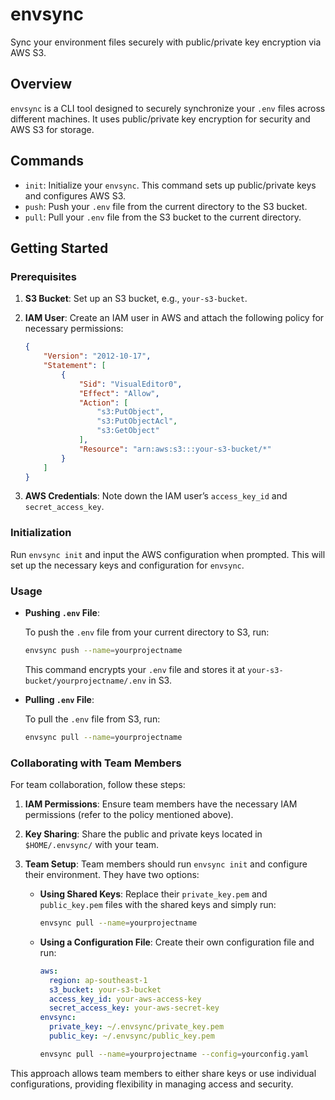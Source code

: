 # envsync

Sync your environment files securely with public/private key encryption via AWS S3.

## Overview

`envsync` is a CLI tool designed to securely synchronize your `.env` files across different machines. It uses public/private key encryption for security and AWS S3 for storage.

## Commands

- `init`: Initialize your `envsync`. This command sets up public/private keys and configures AWS S3.
- `push`: Push your `.env` file from the current directory to the S3 bucket.
- `pull`: Pull your `.env` file from the S3 bucket to the current directory.

## Getting Started

### Prerequisites

1. **S3 Bucket**: Set up an S3 bucket, e.g., `your-s3-bucket`.
2. **IAM User**: Create an IAM user in AWS and attach the following policy for necessary permissions:

   ```json
   {
       "Version": "2012-10-17",
       "Statement": [
           {
               "Sid": "VisualEditor0",
               "Effect": "Allow",
               "Action": [
                   "s3:PutObject",
                   "s3:PutObjectAcl",
                   "s3:GetObject"
               ],
               "Resource": "arn:aws:s3:::your-s3-bucket/*"
           }
       ]
   }
   ```

3. **AWS Credentials**: Note down the IAM user’s `access_key_id` and `secret_access_key`.

### Initialization

Run `envsync init` and input the AWS configuration when prompted. This will set up the necessary keys and configuration for `envsync`.

### Usage

- **Pushing `.env` File**:

  To push the `.env` file from your current directory to S3, run:

  ```sh
  envsync push --name=yourprojectname
  ```

  This command encrypts your `.env` file and stores it at `your-s3-bucket/yourprojectname/.env` in S3.

- **Pulling `.env` File**:

  To pull the `.env` file from S3, run:

  ```sh
  envsync pull --name=yourprojectname
  ```

### Collaborating with Team Members

For team collaboration, follow these steps:

1. **IAM Permissions**: Ensure team members have the necessary IAM permissions (refer to the policy mentioned above).
2. **Key Sharing**: Share the public and private keys located in `$HOME/.envsync/` with your team.
3. **Team Setup**: Team members should run `envsync init` and configure their environment. They have two options:

   - **Using Shared Keys**: Replace their `private_key.pem` and `public_key.pem` files with the shared keys and simply run:

     ```sh
     envsync pull --name=yourprojectname
     ```

   - **Using a Configuration File**: Create their own configuration file and run:

     ```yaml
     aws:
       region: ap-southeast-1
       s3_bucket: your-s3-bucket
       access_key_id: your-aws-access-key
       secret_access_key: your-aws-secret-key
     envsync:
       private_key: ~/.envsync/private_key.pem
       public_key: ~/.envsync/public_key.pem
     ```

     ```sh
     envsync pull --name=yourprojectname --config=yourconfig.yaml
     ```

This approach allows team members to either share keys or use individual configurations, providing flexibility in managing access and security.